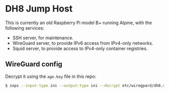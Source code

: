 # DH8 Jump Host

This is currently an old Raspberry Pi model B+ running Alpine, with the
following services:

- SSH server, for maintenance.
- WireGuard server, to provide IPv6 access from IPv4-only networks.
- Squid server, to provide access to IPv4-only container registries.

## WireGuard config

Decrypt it using the `age.key` file in this repo:

```sh
$ sops --input-type ini --output-type ini --decrypt etc/wiregpard/dh8.sops.conf
```

